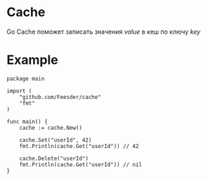 # Cache

Go Cache поможет записать значения *value* в кеш по ключу *key*

# Example

```golang
package main

import (
	"github.com/Feesder/cache"
	"fmt"
)

func main() {
	cache := cache.New()
  
	cache.Set("userId", 42)
	fmt.Println(cache.Get("userId")) // 42
  
	cache.Delete("userId")
	fmt.Println(cache.Get("userId")) // nil
}
```
